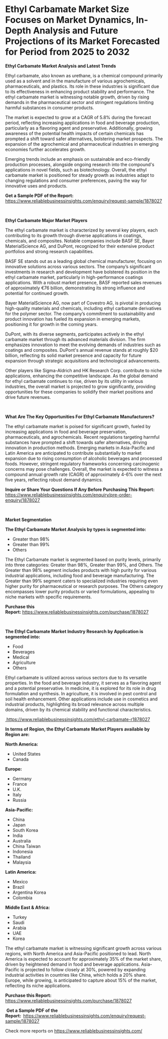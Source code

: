 <p><h1>Ethyl Carbamate Market Size Focuses on Market Dynamics, In-Depth Analysis and Future Projections of its Market Forecasted for Period from 2025 to 2032</h1></p><p><strong>Ethyl Carbamate Market Analysis and Latest Trends</strong></p>
<p><p>Ethyl carbamate, also known as urethane, is a chemical compound primarily used as a solvent and in the manufacture of various agrochemicals, pharmaceuticals, and plastics. Its role in these industries is significant due to its effectiveness in enhancing product stability and performance. The ethyl carbamate market is witnessing notable growth, driven by rising demands in the pharmaceutical sector and stringent regulations limiting harmful substances in consumer products.</p><p>The market is expected to grow at a CAGR of 5.8% during the forecast period, reflecting increasing applications in food and beverage production, particularly as a flavoring agent and preservative. Additionally, growing awareness of the potential health impacts of certain chemicals has prompted a shift toward safer alternatives, bolstering market prospects. The expansion of the agrochemical and pharmaceutical industries in emerging economies further accelerates growth. </p><p>Emerging trends include an emphasis on sustainable and eco-friendly production processes, alongside ongoing research into the compound's applications in novel fields, such as biotechnology. Overall, the ethyl carbamate market is positioned for steady growth as industries adapt to changing regulations and consumer preferences, paving the way for innovative uses and products.</p></p>
<p><strong>Get a Sample PDF of the Report:&nbsp;</strong> <a href="https://www.reliablebusinessinsights.com/enquiry/request-sample/1878027?utm_campaign=2748&utm_medium=2&utm_source=Github&utm_content=ia&utm_term=28022025&utm_id=ethyl-carbamate">https://www.reliablebusinessinsights.com/enquiry/request-sample/1878027</a></p>
<p>&nbsp;</p>
<p><strong>Ethyl Carbamate Major Market Players</strong></p>
<p><p>The ethyl carbamate market is characterized by several key players, each contributing to its growth through diverse applications in coatings, chemicals, and composites. Notable companies include BASF SE, Bayer MaterialScience AG, and DuPont, recognized for their extensive product portfolios and strong research capabilities.</p><p>BASF SE stands out as a leading global chemical manufacturer, focusing on innovative solutions across various sectors. The company’s significant investments in research and development have bolstered its position in the ethyl carbamate market, particularly in high-performance coatings applications. With a robust market presence, BASF reported sales revenues of approximately €76 billion, demonstrating its strong influence and potential for continued growth.</p><p>Bayer MaterialScience AG, now part of Covestro AG, is pivotal in producing high-quality materials and chemicals, including ethyl carbamate derivatives for the polymer sector. The company’s commitment to sustainability and product innovation has fueled its expansion in emerging markets, positioning it for growth in the coming years.</p><p>DuPont, with its diverse segments, participates actively in the ethyl carbamate market through its advanced materials division. The firm emphasizes innovation to meet the evolving demands of industries such as coatings and composites. DuPont's annual revenue stands at roughly $20 billion, reflecting its solid market presence and capacity for future expansion through strategic acquisitions and technological advancements.</p><p>Other players like Sigma-Aldrich and HK Research Corp. contribute to niche applications, enhancing the competitive landscape. As the global demand for ethyl carbamate continues to rise, driven by its utility in various industries, the overall market is projected to grow significantly, providing opportunities for these companies to solidify their market positions and drive future revenues.</p></p>
<p>&nbsp;</p>
<p><strong>What Are The Key Opportunities For Ethyl Carbamate Manufacturers?</strong></p>
<p><p>The ethyl carbamate market is poised for significant growth, fueled by increasing applications in food and beverage preservation, pharmaceuticals, and agrochemicals. Recent regulations targeting harmful substances have prompted a shift towards safer alternatives, driving innovation in production methods. Emerging markets in Asia-Pacific and Latin America are anticipated to contribute substantially to market expansion due to rising consumption of alcoholic beverages and processed foods. However, stringent regulatory frameworks concerning carcinogenic concerns may pose challenges. Overall, the market is expected to witness a compound annual growth rate (CAGR) of approximately 4-6% over the next five years, reflecting robust demand dynamics.</p></p>
<p><strong>Inquire or Share Your Questions If Any Before Purchasing This Report:</strong> <a href="https://www.reliablebusinessinsights.com/enquiry/pre-order-enquiry/1878027?utm_campaign=2748&utm_medium=2&utm_source=Github&utm_content=ia&utm_term=28022025&utm_id=ethyl-carbamate">https://www.reliablebusinessinsights.com/enquiry/pre-order-enquiry/1878027</a></p>
<p>&nbsp;</p>
<p><strong>Market Segmentation</strong></p>
<p><strong>The Ethyl Carbamate Market Analysis by types is segmented into:</strong></p>
<p><ul><li>Greater than 98%</li><li>Greater than 99%</li><li>Others</li></ul></p>
<p><p>The Ethyl Carbamate market is segmented based on purity levels, primarily into three categories: Greater than 98%, Greater than 99%, and Others. The Greater than 98% segment includes products with high purity for various industrial applications, including food and beverage manufacturing. The Greater than 99% segment caters to specialized industries requiring even higher purity for pharmaceutical or research purposes. The Others category encompasses lower purity products or varied formulations, appealing to niche markets with specific requirements.</p></p>
<p><strong>Purchase this Report:&nbsp;</strong><a href="https://www.reliablebusinessinsights.com/purchase/1878027?utm_campaign=2748&utm_medium=2&utm_source=Github&utm_content=ia&utm_term=28022025&utm_id=ethyl-carbamate">https://www.reliablebusinessinsights.com/purchase/1878027</a></p>
<p>&nbsp;</p>
<p><strong>The Ethyl Carbamate Market Industry Research by Application is segmented into:</strong></p>
<p><ul><li>Food</li><li>Beverages</li><li>Medical</li><li>Agriculture</li><li>Others</li></ul></p>
<p><p>Ethyl carbamate is utilized across various sectors due to its versatile properties. In the food and beverage industry, it serves as a flavoring agent and a potential preservative. In medicine, it is explored for its role in drug formulation and synthesis. In agriculture, it is involved in pest control and soil health enhancement. Other applications include use in cosmetics and industrial products, highlighting its broad relevance across multiple domains, driven by its chemical stability and functional characteristics.</p></p>
<p><a href="https://www.reliablebusinessinsights.com/ethyl-carbamate-r1878027?utm_campaign=2748&utm_medium=2&utm_source=Github&utm_content=ia&utm_term=28022025&utm_id=ethyl-carbamate">&nbsp;https://www.reliablebusinessinsights.com/ethyl-carbamate-r1878027</a></p>
<p><strong>In terms of Region, the Ethyl Carbamate Market Players available by Region are:</strong></p>
<p>
    <p> <strong> North America: </strong>
        <ul>
            <li>United States</li>
            <li>Canada</li>
        </ul>
        </p> 
    <p> <strong> Europe: </strong>
        <ul>
            <li>Germany</li>
            <li>France</li>
            <li>U.K.</li>
            <li>Italy</li>
            <li>Russia</li>
        </ul>
        </p> 
    <p> <strong> Asia-Pacific: </strong>
        <ul>
            <li>China</li>
            <li>Japan</li>
            <li>South Korea</li>
            <li>India</li>
            <li>Australia</li>
            <li>China Taiwan</li>
            <li>Indonesia</li>
            <li>Thailand</li>
            <li>Malaysia</li>
        </ul>
        </p> 
    <p> <strong> Latin America: </strong>
        <ul>
            <li>Mexico</li>
            <li>Brazil</li>
            <li>Argentina Korea</li>
            <li>Colombia</li>
        </ul>
        </p> 
    <p> <strong> Middle East & Africa: </strong>
        <ul>
            <li>Turkey</li>
            <li>Saudi</li>
            <li>Arabia</li>
            <li>UAE</li>
            <li>Korea</li>
        </ul>
    </p>
    </p>
<p><p>The ethyl carbamate market is witnessing significant growth across various regions, with North America and Asia-Pacific positioned to lead. North America is expected to account for approximately 35% of the market share, driven by heightened demand in food and beverage applications. Asia-Pacific is projected to follow closely at 30%, powered by expanding industrial activities in countries like China, which holds a 20% share. Europe, while growing, is anticipated to capture about 15% of the market, reflecting its niche applications.</p></p>
<p><strong>Purchase this Report: </strong><a href="https://www.reliablebusinessinsights.com/purchase/1878027?utm_campaign=2748&utm_medium=2&utm_source=Github&utm_content=ia&utm_term=28022025&utm_id=ethyl-carbamate">https://www.reliablebusinessinsights.com/purchase/1878027</a></p>
<p>&nbsp;<strong>Get a Sample PDF of the Report:&nbsp;&nbsp;</strong><a href="https://www.reliablebusinessinsights.com/enquiry/request-sample/1878027?utm_campaign=2748&utm_medium=2&utm_source=Github&utm_content=ia&utm_term=28022025&utm_id=ethyl-carbamate">https://www.reliablebusinessinsights.com/enquiry/request-sample/1878027</a></p>
<p><strong></strong></p>
<p>Check more reports on <a href="https://www.reliablebusinessinsights.com/?utm_campaign=2748&utm_medium=2&utm_source=Github&utm_content=ia&utm_term=28022025&utm_id=ethyl-carbamate">https://www.reliablebusinessinsights.com/</a></p>